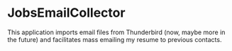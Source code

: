 # JobsEmailCollector
This application imports email files from Thunderbird (now, maybe more in the future) and facilitates mass emailing my resume to previous contacts.
